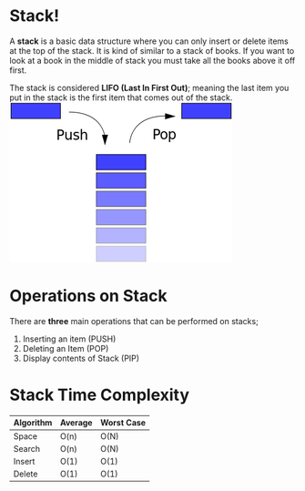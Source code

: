 # Stack!

A **stack** is a basic data structure where you can only insert or delete items at the top of the stack. It is kind of similar to a stack of books. If you want to look at a book in the middle of stack you must take all the books above it off first.

The stack is considered **LIFO (Last In First Out)**; meaning the last item you put in the stack is the first item that comes out of the stack.
![alt text](./img.png "Stack")
# Operations on Stack

There are **three** main operations that can be performed on stacks;

 1. Inserting an item (PUSH)
 2. Deleting an Item (POP)
 3. Display contents of Stack (PIP)

# Stack Time Complexity
| Algorithm | Average  | Worst Case|
|--|--|--|
|Space |  O(n) |O(N)|
|Search |  O(n) |O(N)|
|Insert |  O(1) |O(1)|
|Delete |  O(1) |O(1)|
